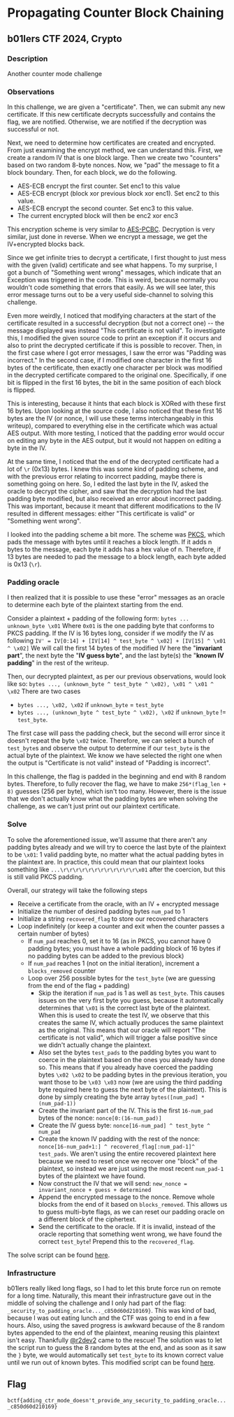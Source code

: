 # Propagating Counter Block Chaining
## b01lers CTF 2024, Crypto
### Description
Another counter mode challenge
### Observations
In this challenge, we are given a "certificate". Then, we can submit any new certificate. If this new certificate decrypts successfully and contains the flag, we are notified. Otherwise, we are notified if the decryption was successful or not. 

Next, we need to determine how certificates are created and encrypted. From just examining the encrypt method, we can understand this. First, we create a random IV that is one block large. Then we create two "counters" based on two random 8-byte nonces. Now, we "pad" the message to fit a block boundary. Then, for each block, we do the following.
- AES-ECB encrypt the first counter. Set enc1 to this value
- AES-ECB encrypt (block xor previous block xor enc1). Set enc2 to this value.
- AES-ECB encrypt the second counter. Set enc3 to this value.
- The current encrypted block will then be enc2 xor enc3

This encryption scheme is very similar to [AES-PCBC](https://en.wikipedia.org/wiki/Block_cipher_mode_of_operation#Propagating_cipher_block_chaining_(PCBC)). Decryption is very similar, just done in reverse. When we encrypt a message, we get the IV+encrypted blocks back.

Since we get infinite tries to decrypt a certificate, I first thought to just mess with the given (valid) certificate and see what happens. To my surprise, I got a bunch of "Something went wrong" messages, which indicate that an Exception was triggered in the code. This is weird, because normally you wouldn't code something that errors that easily. As we will see later, this error message turns out to be a very useful side-channel to solving this challenge. 

Even more weirdly, I noticed that modifying characters at the start of the certificate resulted in a successful decryption (but not a correct one) -- the message displayed was instead "This certificate is not valid". To investigate this, I modified the given source code to print an exception if it occurs and also to print the decrypted certificate if this is possible to recover. Then, in the first case where I got error messages, I saw the error was "Padding was incorrect." In the second case, if I modified one character in the first 16 bytes of the certificate, then exactly one character per block was modified in the decrypted certificate compared to the original one. Specifically, if one bit is flipped in the first 16 bytes, the bit in the same position of each block is flipped. 

This is interesting, because it hints that each block is XORed with these first 16 bytes. Upon looking at the source code, I also noticed that these first 16 bytes are the IV (or nonce, I will use these terms interchangeably in this writeup), compared to everything else in the certificate which was actual AES output. With more testing, I noticed that the padding error would occur on editing any byte in the AES output, but it would not happen on editing a byte in the IV.

At the same time, I noticed that the end of the decrypted certificate had a lot of `\r` (0x13) bytes. I knew this was some kind of padding scheme, and with the previous error relating to incorrect padding, maybe there is something going on here. So, I edited the last byte in the IV, asked the oracle to decrypt the cipher, and saw that the decryption had the last padding byte modified, but also received an error about incorrect padding. This was important, because it meant that different modifications to the IV resulted in different messages: either "This certificate is valid" or "Something went wrong".

I looked into the padding scheme a bit more. The scheme was [PKCS](https://www.ibm.com/docs/en/zos/2.4.0?topic=rules-pkcs-padding-method), which pads the message with bytes until it reaches a block length. If it adds n bytes to the message, each byte it adds has a hex value of n. Therefore, if 13 bytes are needed to pad the message to a block length, each byte added is 0x13 (`\r`). 

### Padding oracle
I then realized that it is possible to use these "error" messages as an oracle to determine each byte of the plaintext starting from the end.

Consider a plaintext + padding of the following form:
`bytes ... unknown_byte \x01`
 Where `0x01` is the one padding byte that conforms to PKCS padding. 
If the IV is 16 bytes long, consider if we modify the IV as following
 `IV' = IV[0:14] + [IV[14] ^ test_byte ^ \x02] + [IV[15] ^ \x01 ^ \x02]`
 We will call the first 14 bytes of the modified IV here the "**invariant part**", the next byte the "**IV guess byte**", and the last byte(s) the "**known IV padding**" in the rest of the writeup. 
 
 Then, our decrypted plaintext, as per our previous observations, would look like so:
 `bytes ..., (unknown_byte ^ test_byte ^ \x02), \x01 ^ \x01 ^ \x02`
 There are two cases
 - `bytes ..., \x02, \x02` if `unknown_byte` = `test_byte`
 - `bytes ..., (unknown_byte ^ test_byte ^ \x02), \x02` if `unknown_byte` != `test_byte`.

The first case will pass the padding check, but the second will error since it doesn't repeat the byte `\x02` twice.  Therefore, we can select a bunch of `test_byte`s and observe the output to determine if our `test_byte` is the actual byte of the plaintext. We know we have selected the right one when the output is "Certificate is not valid" instead of "Padding is incorrect". 

In this challenge, the flag is padded in the beginning and end with 8 random bytes. Therefore, to fully recover the flag, we have to make `256*(flag_len + 8)` guesses (256 per byte), which isn't too many. However, there is the issue that we don't actually know what the padding bytes are when solving the challenge, as we can't just print out our plaintext certificate. 


### Solve
To solve the aforementioned issue, we'll assume that there aren't any padding bytes already and we will try to coerce the last byte of the plaintext to be `\x01`: 1 valid padding byte, no matter what the actual padding bytes in the plaintext are. In practice, this could mean that our plaintext looks something like `...\r\r\r\r\r\r\r\r\r\r\r\r\x01` after the coercion, but this is still valid PKCS padding. 

Overall, our strategy will take the following steps
- Receive a certificate from the oracle, with an IV + encrypted message
- Initialize the number of desired padding bytes `num_pad` to 1
- Initialize a string `recovered_flag` to store our recovered characters
- Loop indefinitely (or keep a counter and exit when the counter passes a certain number of bytes)
	- If `num_pad` reaches 0, set it to 16 (as in PKCS, you cannot have 0 padding bytes; you must have a whole padding block of 16 bytes if no padding bytes can be added to the previous block)
	- If `num_pad` reaches 1 (not on the initial iteration), increment a `blocks_removed` counter
	- Loop over 256 possible bytes for the `test_byte` (we are guessing from the end of the flag + padding)
		- Skip the iteration if `num_pad` is 1 as well as `test_byte`. This causes issues on the very first byte you guess, because it automatically determines that `\x01` is the correct last byte of the plaintext. When this is used to create the test IV, we observe that this creates the same IV, which actually produces the same plaintext as the original. This means that our oracle will report "The certificate is not valid", which will trigger a false positive since we didn't actually change the plaintext.  
		- Also set the bytes `test_pads` to the padding bytes you want to coerce in the plaintext based on the ones you already have done so. This means that if you already have coerced the padding bytes `\x02 \x02` to be padding bytes in the previous iteration, you want those to be `\x03 \x03` now (we are using the third padding byte required here to guess the next byte of the plaintext). This is done by simply creating the byte array `bytes([num_pad] * (num_pad-1))`
		- Create the invariant part of the IV. This is the first `16-num_pad` bytes of the nonce: `nonce[0:(16-num_pad)]`
		- Create the IV guess byte: `nonce[16-num_pad] ^ test_byte ^ num_pad`
		- Create the known IV padding with the rest of the nonce: `nonce[16-num_pad+1:] ^ recovered_flag[:num_pad-1]^ test_pads`. We aren't using the entire recovered plaintext here because we need to reset once we recover one "block" of the plaintext, so instead we are just using the most recent `num_pad-1` bytes of the plaintext we have found.
		- Now construct the IV that we will send: `new_nonce = invariant_nonce + guess + determined`
		- Append the encrypted message to the nonce. Remove whole blocks from the end of it based on `blocks_removed`. This allows us to guess multi-byte flags, as we can reset our padding oracle on a different block of the ciphertext.
		- Send the certificate to the oracle. If it is invalid, instead of the oracle reporting that something went wrong, we have found the correct `test_byte`! Prepend this to the `recovered_flag`.

The solve script can be found [here](./modified_solve.py).

### Infrastructure

b01lers really liked long flags, so I had to let this brute force run on remote for a long time. Naturally, this meant their infrastructure gave out in the middle of solving the challenge and I only had part of the flag: `_security_to_padding_oracle..._c850d60d210169}`. This was kind of bad, because I was out eating lunch and the CTF was going to end in a few hours.  Also, using the saved progress is awkward because of the 8 random bytes appended to the end of the plaintext, meaning reusing this plaintext isn't easy. Thankfully [@r2dev2](https://github.com/r2dev2/) came to the rescue! The solution was to let the script run to guess the 8 random bytes at the end, and as soon as it saw the `}` byte, we would automatically set `test_byte` to its known correct value until we run out of known bytes. This modified script can be found [here](./modified_solve.py).

## Flag
`bctf{adding_ctr_mode_doesn't_provide_any_security_to_padding_oracle..._c850d60d210169}`

